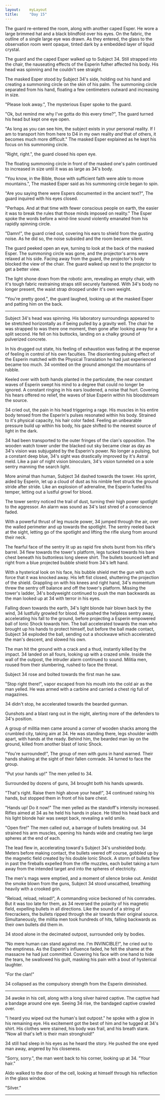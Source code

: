 ```yaml
---
layout:    myLayout
title:	   "Day 15"
---
```


The guard re-entered the room, along with another caped Esper. He wore a large brimmed hat and a black blindfold over his eyes. On the fabric, the outline of a single large eye was drawn. As they entered, the glass to the observation room went opaque, tinted dark by a embedded layer of liquid crystal.

The guard and the caped Esper walked up to Subject 34. Still strapped into the chair, the nauseating effects of the Esperin futher affected his body. His head was spinning and he couldn't see straight.

The masked Esper stood by Subject 34's side, holding out his hand and creating a summoning circle on the skin of his palm. The summoning circle separated from his hand, floating a few centimeters outward and increasing in size.

"Please look away.", The mysterious Esper spoke to the guard.

"Ok, but remind me why I've gotta do this every time?", The guard turned his head but kept one eye open.

"As long as you can see him, the subject exists in your personal reality. If I am to transport him from here to D4 in my own reality _and_ that of others, it becomes much more difficult." The masked Esper explained as he kept his focus on his summoning circle.

"Right, right.", the guard closed his open eye.

The floating summoning circle in front of the masked one's palm continued to increased in size until it was as large as 34's body.

"You know, in the Bible, those with sufficient faith were able to move mountains.", The masked Esper said as his summoning circle began to spin.

"Are you saying there were Espers documented in the ancient text?", The guard inquired with his eyes closed.

"Perhaps. And at that time with fewer conscious people on earth, the easier it was to break the rules that those minds imposed on reality." The Esper spoke the words before a wind-line sound violently emanated from his rapidly spinning circle.

"Damn!", the guard cried out, covering his ears to shield from the gusting noise. As he did so, the noise subsided and the room became silent.

The guard peeked open an eye, turning to look at the back of the masked Esper. The summoning circle was gone, and the projector's arms were relaxed at his side. Facing away from the guard, the projector's body blocked the view of the chair. The guard walked up next to the projector to get a better view.

The light shone down from the robotic arm, revealing an empty chair, with it's tough fabric restraining straps still securely fastened. With 34's body no longer present, the waist strap drooped under it's own weight.

"You're pretty good.", the guard laughed, looking up at the masked Esper and patting him on the back.

---

Subject 34's head was spinning. His laboratory surroundings appeared to be stretched horizontally as if being pulled by a gravity well. The chair he was strapped to was there one moment, then gone after looking away for a split second. He fell on his buttocks, landing on a chalky ground of pulverized concrete.

In his drugged out state, his feeling of exhaustion was fading at the expense of feeling in control of his own faculties. The disorienting pulsing effect of the Esperin matched with the Physical Translation he had just experienced became too much. 34 vomited on the ground amongst the mountains of rubble.

Keeled over with both hands planted in the particulate, the near constant waves of Esperin swept his mind to a degree that could no longer be ignored. A constant ringing in his ears loudened, a noise that hurt. Covering his hears offered no relief, the waves of blue Esperin within his bloodstream the source.

34 cried out, the pain in his head triggering a rage. His muscles in his entire body tensed from the Esperin's pulses resonated within his body. Strained to it's physical capacity, his hair color faded. Feeling an unbearable pressure build up within his body, his gaze shifted to the nearest source of light in the dark.

34 had been transported to the outer fringes of the clan's opposition. The wooden watch tower under the blacked out sky became clear as day as 34's vision was subjugated by the Esperin's power. No longer a pulsing, but a constant deep blue, 34's sight was drastically improved by it's Astral meld. Like a pair of night vision binoculars, 34's vision tunneled on a sole sentry manning the search light.

More animal than human, Subject 34 dashed towards the tower. His sprint, aided by Esperin, let up a cloud of dust as his nimble feet struck the ground stride after stride. Like an explosion of adrenaline, the Esperin fueled his temper, letting out a lustful growl for blood.

The tower sentry noticed the trail of dust, turning their high power spotlight to the aggressor. An alarm was sound as 34's last shred of a conscience faded.

With a powerful thrust of leg muscle power, 34 jumped through the air, over the walled perimeter and up towards the spotlight. The sentry reeled back at the sight, letting go of the spotlight and lifting the rifle slung from around their neck.

The fearful face of the sentry lit up as rapid fire shots burst from his rifle's barrel. 34 flew towards the tower's platform, legs tucked towards his bare chest beneath his buttonless long sleeve shirt. The bullets bounced left and right from a blue projected bubble shield from 34's left hand.

With a hysterical look on his face, his bubble shield met the gun with such force that it was knocked away. His left fist closed, shuttering the projection of the shield. Grappling on with his knees and right hand, 34's momentum threw the sentry off balance and off the tower's platform. Missing the tower's ladder, 34's bodyweight continued to push the man backwards as the man looked up at 34 with terror in his eyes.

Falling down towards the earth, 34's light blonde hair blown back by the wind, 34 lustfully growled for blood. He pushed the helpless sentry away, accelerating his fall to the ground, before projecting a Esperin empowered ball of Ionic Shock towards him. The ball accelerated towards the man who brought up his hands to protect himself, but before the ball made contact, Subject 34 exploded the ball, sending out a shockwave which accelerated the man's descent, and slowed his own.

The man hit the ground with a crack and a thud, instantly killed by the impact. 34 landed on all fours, looking up with a crazed smile. Inside the wall of the outpost, the intruder alarm continued to sound. Militia men, roused from their slumbering, rushed to face the threat.

Subject 34 rose and bolted towards the first man he saw.

"Stop right there!", vapor escaped from his mouth into the cold air as the man yelled. He was armed with a carbine and carried a chest rig full of magazines.

34 didn't stop, he accelerated towards the bearded gunman.

Gunshots and a blast rang out in the night, alerting more of the defenders to 34's position.

A group of militia men came around a corner of wooden shacks among the crumbled city, taking aim at 34. He was standing there, legs shoulder width apart, with hands at the ready. Behind him, the bearded man lay on the ground, killed from another blast of Ionic Shock.

"You're surrounded!", The group of men with guns in hand warned. Their hands shaking at the sight of their fallen comrade. 34 turned to face the group.

"Put your hands up!" The men yelled to 34.

Surrounded by dozens of guns, 34 brought both his hands upwards.

"That's right. Raise them high above your head!", 34 continued raising his hands, but stopped them in front of his bare chest.

"Hands up! Do it now!" The men yelled as the standoff's intensity increased. Rifles aimed at 34 as he held his hands in place. He tilted his head back and his light blonde hair was swept back, revealing a wild smile.

"Open fire!" The men called out, a barrage of bullets breaking out. 34 strained his arm muscles, opening his hands wide and creating two large spheres at the end of each.

The lead flew in, accelerating toward's Subject 34's unshielded body. Meters before making contact, the bullets veered off course, gobbled up by the magnetic field created by his double Ionic Shock. A storm of bullets flew in past the fireballs expelled from the rifle muzzles, each bullet taking a turn away from the intended target and into the spheres of electricity.

The men's mags were emptied, and a moment of silence broke out. Amidst the smoke blown from the guns, Subject 34 stood unscathed, breathing heavily with a crooked grin.

"Reload, reload, reload!", A commanding voice beckoned of his comrades. But it was too late for them, as 34 reversed the polarity of his magnetic field, expelling bullets in all directions. Like the sound of a string of firecrackers, the bullets ripped through the air towards their original source. Simultaneously, the militia men took hundreds of hits, falling backwards as their own bullets did them in.

34 stood alone in the decimated outpost, surrounded only by bodies.

"No mere human can stand against me. I'm INVINCIBLE!", he cried out to the emptiness. As the Esperin's influence faded, he felt the shame at the massacre he had just committed. Covering his face with one hand to hide the tears, he swallowed his guilt, masking his pain with a bout of hysterical laughter.

"For the clan!"

34 collapsed as the compulsory strength from the Esperin diminished.

---

34 awoke in his cell, along with a long silver haired captive. The captive had a bandage around one eye. Seeing 34 rise, the bandaged captive crawled over.

"I heard you wiped out the human's last outpost." he spoke with a glow in his remaining eye. His excitement got the best of him and he tugged at 34's shirt. His clothes were stained, his body was frail, and his breath stank. "Now all that's left is their main stronghold!"

34 still had sleep in his eyes as he heard the story. He pushed the one eyed man away, angered by his closeness.

"Sorry, sorry.", the man went back to his corner, looking up at 34. "Your hair."

Aldo walked to the door of the cell, looking at himself through his reflection in the glass window.

"Silver."


---
